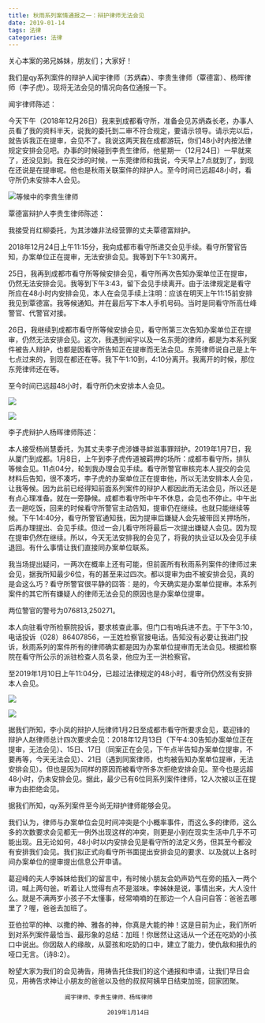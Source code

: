 ```yaml
---
title: 秋雨系列案情通报之一：辩护律师无法会见
date: 2019-01-14
tags: 法律
categories: 法律
---
```

关心本案的弟兄姊妹，朋友们；大家好！

我们是qy系列案件的辩护人闻宇律师（苏炳森）、李贵生律师（覃德富）、杨晖律师（李子虎）。现将无法会见的情况向各位通报一下。

闻宇律师陈述：

今天下午（2018年12月26日）我来到成都看守所，准备会见苏炳森长老，办事人员看了我的资料半天，说我的委托到二审不符合规定，要请示领导。请示完以后，就告诉我正在提审，会见不了。我说这两天我在成都游玩，你们48小时内按法律规定安排会见吧。办事的时候碰到李贵生律师，他星期一（12月24日）一早就来了，还没见到。我在交涉的时候，一东莞律师和我说，今天早上7点就到了，到现在还说是在提审呢。他也是秋雨关联案件的辩护人。至今时间已远超48小时，看守所仍未安排本人会见。

![等候中的李贵生律师](https://images2.imgbox.com/67/d1/SZ8vaZwt_o.jpg)

覃德富辩护人李贵生律师陈述：

我接受肖红柳委托，为其涉嫌非法经营罪的丈夫覃德富辩护。

2018年12月24日上午11:15分，我向成都市看守所递交会见手续。看守所警官告知，办案单位正在提审，无法安排会见。我等到下午1:30离开。

25日，我再到成都市看守所等候安排会见，看守所再次告知办案单位正在提审，仍然无法安排会见。我等到下午3:43，留下会见手续离开。由于法律规定是看守所应在48小时内安排会见，本人在会见手续上注明：应该在明天上午11:15前安排我见到覃德富。我等候通知。并在最后写下本人手机号码。当时是同看守所高仕峰警官、代警官对接。

26日，我继续到成都市看守所等候安排会见，看守所第三次告知办案单位正在提审，仍然无法安排会见。这次，我遇到闻宇以及一名东莞的律师，都是为本系列案件被告人辩护，也都是因看守所告知正在提审而无法会见。东莞律师说自己是上午七点过来的，到现在都还在等。我下午1:10到，4:10分离开。我离开的时候，那位东莞律师还在等。

至今时间已远超48小时，看守所仍未安排本人会见。

![](https://images2.imgbox.com/ee/b9/MXVPoT21_o.jpg)

![](https://images2.imgbox.com/ee/73/A079FGXF_o.jpg)

李子虎辩护人杨晖律师陈述：

本人接受杨尚慧委托，为其丈夫李子虎涉嫌寻衅滋事罪辩护。2019年1月7日，我从厦门到成都。1月8日，上午到李子虎传道被羁押的场所：成都市看守所，排队等候会见。11点04分，轮到我办理会见手续。看守所警官审核完本人提交的会见材料后告知，很不凑巧，李子虎的办案单位正在提审他，所以无法安排本人会见，让我等候。因为此前已经得知前面系列案件的辩护人都因此而无法会见，所以还是有点心理准备。就在一旁静候。成都市看守所中午不休息，会见也不停止。中午出去一趟吃饭，回来的时候看守所警官主动告知，提审仍在继续。也就只能继续等候。下午14:40分，看守所警官通知我，因为提审后嫌疑人会先被带回关押场所，后再办理提出、会见手续。但过一会儿看守所将最后一次提出嫌疑人会见。因为现在提审仍然在继续。所以，今天无法安排我的会见了，将我的执业证以及会见手续退回。有什么事情让我们直接同办案单位联系。

我当场提出疑问，一两次在概率上还有可能，但前面所有秋雨系列案件的律师过来会见，据我所知最少6位，有的甚至来过四次。都以提审为由不被安排会见，真的是会这么巧？看守所警官很平静的回答：是的，今天确实是办案单位提审。本系列案件的其它所有嫌疑人的律师无法会见的原因也是办案单位提审。

两位警官的警号为076813,250271。

本人向驻看守所检察院投诉，要求核查此事。但门口有哨兵进不去。于下午3:10，电话投诉（028）86407856，一王姓检察官接电话。告知没有必要让我进门投诉，秋雨系列的案件所有的律师确实都是因为办案单位提审而无法会见。根据检察院在看守所公示的派驻检查人员名录，他应为王一洪检察官。

至2019年1月10日上午11:04分，已超过法律规定的48小时，看守所仍然没有安排本人会见。

![](https://images2.imgbox.com/8e/28/4wP0Pdnh_o.jpg)

![](https://images2.imgbox.com/1e/47/5bk3m4jY_o.jpg)

据我们所知，李小凤的辩护人阮律师1月2日至成都市看守所要求会见，葛迎锋的辩护人赵律师总计四次要求会见：2018年12月13日（下午4:30告知办案单位正在提审，无法会见）、15日、17日（同案正在会见，下午点半告知办案单位提审，不要再等，今天无法会见）、21日（遇到同案律师，也均被告知办案单位提审，无法安排会见）。但也是因为同样的原因而被看守所多次拒绝安排会见。至今也是远超48小时，仍未安排会见。据此，最少已有6位同系列案件律师，12人次被以正在提审为由拒绝会见。

据我们所知，qy系列案件至今尚无辩护律师能够会见。

我们认为，律师与办案单位会见时间冲突是个小概率事件，而这么多的律师，这么多的次数要求会见都无一例外出现这样的冲突，则更是小到在现实生活中几乎不可能出现。且无论如何，48小时以内安排会见是看守所的法定义务，但其至今都没有安排我们会见。我们拟正式向看守所书面提出安排会见的要求、以及就以上各时间办案单位的提审提出信息公开申请。

葛迎峰的夫人李姊妹给我们的留言中，有时候小朋友会奶声奶气在旁的插入一两个词，喊上两句爸。听着让人觉得有点不是滋味。李姊妹是说，事情出来，大人没什么。就是不满两岁小孩子不太懂事，经常喃喃的在那边一个人自问自答：爸爸去哪里了？喔，爸爸去加班了。

亚伯拉罕的神、以撒的神、雅各的神，你真是大能的神！这是目前为止，我们所听到对系列案件最恰当、最形象的总结：加班！你居然让这话从一个还在吃奶的小孩口中说出。你因敌人的缘故，从婴孩和吃奶的口中，建立了能力，使仇敌和报仇的哑口无言。（诗8:2）。

盼望大家为我们的会见祷告，用祷告托住我们的这个通报和申请，让我们早日会见，用祷告求神让小朋友的爸爸以及他的叔叔阿姨早日结束加班，回家团聚。    

                    闻宇律师、李贵生律师、杨晖律师

                                2019年1月14日
